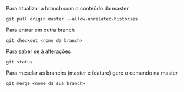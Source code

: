 
Para atualizar a branch com o conteúdo da master

`git pull origin master --allow-unrelated-histories`

Para entrar em outra branch

`git checkout <nome da branch>`

Para saber se á alterações

`git status`

Para mesclar as branchs (master e feature)
gere o comando na master

`git merge <nome da sua branch>`
